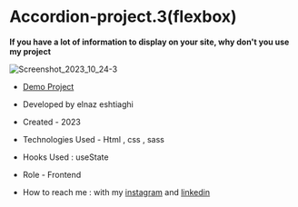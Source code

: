 # Accordion-project.3(flexbox)
**If you have a lot of information to display on your site, why don't you use my project**

![Screenshot_2023_10_24-3](https://github.com/elnaz-eshtiaghi/project.3/assets/146030206/c2ed2872-5bd9-4b75-a46b-d5a1ad4a8de4)
- [Demo Project]( https://elnaz-eshtiaghi.github.io/project.3/)

- Developed by elnaz eshtiaghi

- Created - 2023

- Technologies Used - Html , css , sass

- Hooks Used : useState 

- Role - Frontend

- How to reach me : with my [instagram](https://www.instagram.com/elnaz_eshtiaghi) and [linkedin](https://www.linkedin.com/in/elnaz-eshtiaghi-936832290/)
